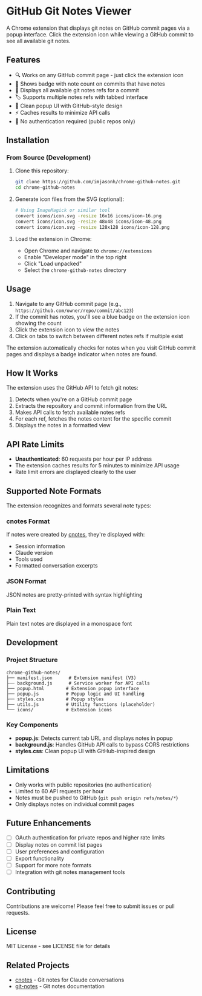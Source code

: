 # GitHub Git Notes Viewer

A Chrome extension that displays git notes on GitHub commit pages via a popup interface. Click the extension icon while viewing a GitHub commit to see all available git notes.

## Features

- 🔍 Works on any GitHub commit page - just click the extension icon
- 🔢 Shows badge with note count on commits that have notes
- 📝 Displays all available git notes refs for a commit
- 🏷️ Supports multiple notes refs with tabbed interface
- 🎨 Clean popup UI with GitHub-style design
- ⚡ Caches results to minimize API calls
- 🚫 No authentication required (public repos only)

## Installation

### From Source (Development)

1. Clone this repository:
   ```bash
   git clone https://github.com/imjasonh/chrome-github-notes.git
   cd chrome-github-notes
   ```

2. Generate icon files from the SVG (optional):
   ```bash
   # Using ImageMagick or similar tool
   convert icons/icon.svg -resize 16x16 icons/icon-16.png
   convert icons/icon.svg -resize 48x48 icons/icon-48.png
   convert icons/icon.svg -resize 128x128 icons/icon-128.png
   ```

3. Load the extension in Chrome:
   - Open Chrome and navigate to `chrome://extensions`
   - Enable "Developer mode" in the top right
   - Click "Load unpacked"
   - Select the `chrome-github-notes` directory

## Usage

1. Navigate to any GitHub commit page (e.g., `https://github.com/owner/repo/commit/abc123`)
2. If the commit has notes, you'll see a blue badge on the extension icon showing the count
3. Click the extension icon to view the notes
4. Click on tabs to switch between different notes refs if multiple exist

The extension automatically checks for notes when you visit GitHub commit pages and displays a badge indicator when notes are found.

## How It Works

The extension uses the GitHub API to fetch git notes:

1. Detects when you're on a GitHub commit page
2. Extracts the repository and commit information from the URL
3. Makes API calls to fetch available notes refs
4. For each ref, fetches the notes content for the specific commit
5. Displays the notes in a formatted view

## API Rate Limits

- **Unauthenticated**: 60 requests per hour per IP address
- The extension caches results for 5 minutes to minimize API usage
- Rate limit errors are displayed clearly to the user

## Supported Note Formats

The extension recognizes and formats several note types:

### cnotes Format
If notes were created by [cnotes](https://github.com/imjasonh/cnotes), they're displayed with:
- Session information
- Claude version
- Tools used
- Formatted conversation excerpts

### JSON Format
JSON notes are pretty-printed with syntax highlighting

### Plain Text
Plain text notes are displayed in a monospace font

## Development

### Project Structure
```
chrome-github-notes/
├── manifest.json      # Extension manifest (V3)
├── background.js      # Service worker for API calls
├── popup.html        # Extension popup interface
├── popup.js          # Popup logic and UI handling
├── styles.css        # Popup styles
├── utils.js          # Utility functions (placeholder)
└── icons/            # Extension icons
```

### Key Components

- **popup.js**: Detects current tab URL and displays notes in popup
- **background.js**: Handles GitHub API calls to bypass CORS restrictions
- **styles.css**: Clean popup UI with GitHub-inspired design

## Limitations

- Only works with public repositories (no authentication)
- Limited to 60 API requests per hour
- Notes must be pushed to GitHub (`git push origin refs/notes/*`)
- Only displays notes on individual commit pages

## Future Enhancements

- [ ] OAuth authentication for private repos and higher rate limits
- [ ] Display notes on commit list pages
- [ ] User preferences and configuration
- [ ] Export functionality
- [ ] Support for more note formats
- [ ] Integration with git notes management tools

## Contributing

Contributions are welcome! Please feel free to submit issues or pull requests.

## License

MIT License - see LICENSE file for details

## Related Projects

- [cnotes](https://github.com/imjasonh/cnotes) - Git notes for Claude conversations
- [git-notes](https://git-scm.com/docs/git-notes) - Git notes documentation